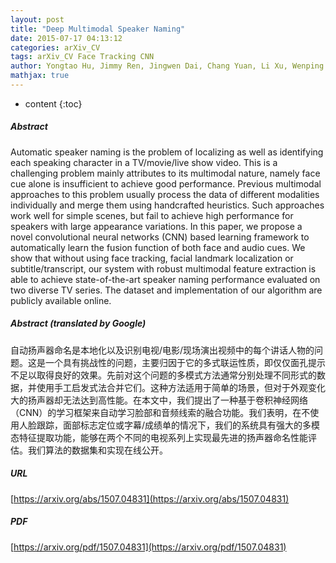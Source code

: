 ```yaml
---
layout: post
title: "Deep Multimodal Speaker Naming"
date: 2015-07-17 04:13:12
categories: arXiv_CV
tags: arXiv_CV Face Tracking CNN
author: Yongtao Hu, Jimmy Ren, Jingwen Dai, Chang Yuan, Li Xu, Wenping Wang
mathjax: true
---
```


* content
{:toc}

##### Abstract
Automatic speaker naming is the problem of localizing as well as identifying each speaking character in a TV/movie/live show video. This is a challenging problem mainly attributes to its multimodal nature, namely face cue alone is insufficient to achieve good performance. Previous multimodal approaches to this problem usually process the data of different modalities individually and merge them using handcrafted heuristics. Such approaches work well for simple scenes, but fail to achieve high performance for speakers with large appearance variations. In this paper, we propose a novel convolutional neural networks (CNN) based learning framework to automatically learn the fusion function of both face and audio cues. We show that without using face tracking, facial landmark localization or subtitle/transcript, our system with robust multimodal feature extraction is able to achieve state-of-the-art speaker naming performance evaluated on two diverse TV series. The dataset and implementation of our algorithm are publicly available online.

##### Abstract (translated by Google)
自动扬声器命名是本地化以及识别电视/电影/现场演出视频中的每个讲话人物的问题。这是一个具有挑战性的问题，主要归因于它的多式联运性质，即仅仅面孔提示不足以取得良好的效果。先前对这个问题的多模式方法通常分别处理不同形式的数据，并使用手工启发式法合并它们。这种方法适用于简单的场景，但对于外观变化大的扬声器却无法达到高性能。在本文中，我们提出了一种基于卷积神经网络（CNN）的学习框架来自动学习脸部和音频线索的融合功能。我们表明，在不使用人脸跟踪，面部标志定位或字幕/成绩单的情况下，我们的系统具有强大的多模态特征提取功能，能够在两个不同的电视系列上实现最先进的扬声器命名性能评估。我们算法的数据集和实现在线公开。

##### URL
[https://arxiv.org/abs/1507.04831](https://arxiv.org/abs/1507.04831)

##### PDF
[https://arxiv.org/pdf/1507.04831](https://arxiv.org/pdf/1507.04831)

